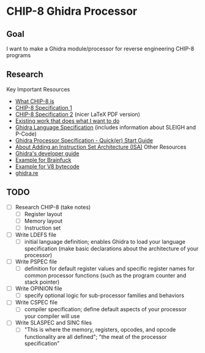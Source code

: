 # CHIP-8 Ghidra Processor

## Goal
I want to make a Ghidra module/processor for reverse engineering CHIP-8 programs

## Research
Key Important Resources
- [What CHIP-8 is](https://en.m.wikipedia.org/wiki/CHIP-8)
- [CHIP-8 Specification 1](http://devernay.free.fr/hacks/chip8/C8TECH10.HTM)
- [CHIP-8 Specification 2](https://www.cs.columbia.edu/~sedwards/classes/2016/4840-spring/designs/Chip8.pdf) (nicer LaTeX PDF version)
- [Existing work that does what I want to do](https://github.com/beardypig/ghidra-chip8)
- [Ghidra Language Specification](https://ghidra.re/ghidra_docs/languages/index.html) (includes information about SLEIGH and P-Code)
- [Ghidra Processor Specification - Quick(er) Start Guide](https://github.com/joeferg425/ghidra_proc_spec)
- [About Adding an Instruction Set Architecture (ISA)](https://www.l3harris.com/newsroom/editorial/2025/01/expanding-dragon-adding-isa-ghidra)
Other Resources
- [Ghidra's developer guide](https://github.com/NationalSecurityAgency/ghidra/blob/master/DevGuide.md)
- [Example for Brainfuck](https://spinsel.dev/2020/06/17/ghidra-brainfuck-processor-1.html)
- [Example for V8 bytecode](https://swarm.ptsecurity.com/creating-a-ghidra-processor-module-in-sleigh-using-v8-bytecode-as-an-example/)
- [ghidra.re](https://ghidra.re/)

## TODO
- [ ] Research CHIP-8 (take notes)
	- [ ] Register layout
	- [ ] Memory layout
	- [ ] Instruction set
- [ ] Write LDEFS file
	- [ ] initial language definition; enables Ghidra to load your language specification (make basic declarations about the architecture of your processor)
- [ ] Write PSPEC file
	- [ ] definition for default register values and specific register names for common processor functions (such as the program counter and stack pointer)
- [ ] Write OPINION file
	- [ ] specify optional logic for sub-processor families and behaviors
- [ ] Write CSPEC file
	- [ ] compiler specification; define default aspects of your processor your compiler will use
- [ ] Write SLASPEC and SINC files
	- [ ] "This is where the memory, registers, opcodes, and opcode functionality are all defined"; "the meat of the processor specification"
